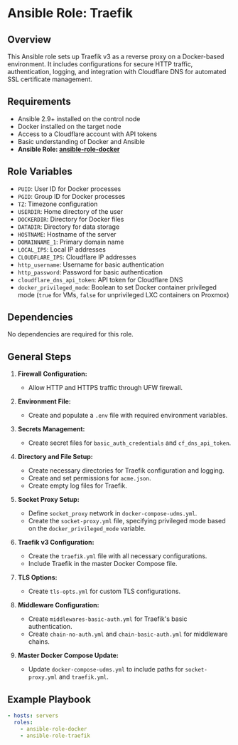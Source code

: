 # Ansible Role: Traefik

## Overview

This Ansible role sets up Traefik v3 as a reverse proxy on a Docker-based environment. It includes configurations for secure HTTP traffic, authentication, logging, and integration with Cloudflare DNS for automated SSL certificate management.

## Requirements

- Ansible 2.9+ installed on the control node
- Docker installed on the target node
- Access to a Cloudflare account with API tokens
- Basic understanding of Docker and Ansible
- **Ansible Role: [ansible-role-docker](https://github.com/yourusername/ansible-role-docker)**

## Role Variables

- `PUID`: User ID for Docker processes
- `PGID`: Group ID for Docker processes
- `TZ`: Timezone configuration
- `USERDIR`: Home directory of the user
- `DOCKERDIR`: Directory for Docker files
- `DATADIR`: Directory for data storage
- `HOSTNAME`: Hostname of the server
- `DOMAINNAME_1`: Primary domain name
- `LOCAL_IPS`: Local IP addresses
- `CLOUDFLARE_IPS`: Cloudflare IP addresses
- `http_username`: Username for basic authentication
- `http_password`: Password for basic authentication
- `cloudflare_dns_api_token`: API token for Cloudflare DNS
- `docker_privileged_mode`: Boolean to set Docker container privileged mode (`true` for VMs, `false` for unprivileged LXC containers on Proxmox)

## Dependencies

No dependencies are required for this role.

## General Steps

1. **Firewall Configuration:**
   - Allow HTTP and HTTPS traffic through UFW firewall.

2. **Environment File:**
   - Create and populate a `.env` file with required environment variables.

3. **Secrets Management:**
   - Create secret files for `basic_auth_credentials` and `cf_dns_api_token`.

4. **Directory and File Setup:**
   - Create necessary directories for Traefik configuration and logging.
   - Create and set permissions for `acme.json`.
   - Create empty log files for Traefik.

5. **Socket Proxy Setup:**
   - Define `socket_proxy` network in `docker-compose-udms.yml`.
   - Create the `socket-proxy.yml` file, specifying privileged mode based on the `docker_privileged_mode` variable.

6. **Traefik v3 Configuration:**
   - Create the `traefik.yml` file with all necessary configurations.
   - Include Traefik in the master Docker Compose file.

7. **TLS Options:**
   - Create `tls-opts.yml` for custom TLS configurations.

8. **Middleware Configuration:**
   - Create `middlewares-basic-auth.yml` for Traefik's basic authentication.
   - Create `chain-no-auth.yml` and `chain-basic-auth.yml` for middleware chains.

9. **Master Docker Compose Update:**
   - Update `docker-compose-udms.yml` to include paths for `socket-proxy.yml` and `traefik.yml`.

## Example Playbook

```yaml
- hosts: servers
  roles:
    - ansible-role-docker
    - ansible-role-traefik
